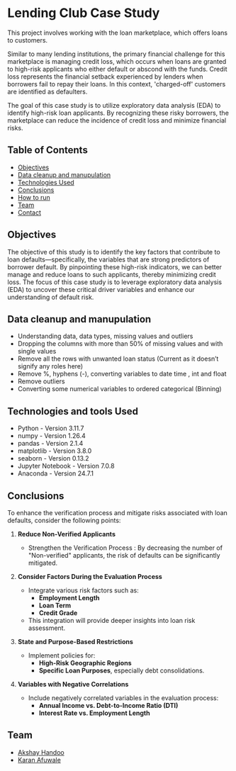 # Lending Club Case Study
This project involves working with the loan marketplace, which offers loans to customers.

Similar to many lending institutions, the primary financial challenge for this marketplace is managing credit loss, which occurs when loans are granted to high-risk applicants who either default or abscond with the funds. Credit loss represents the financial setback experienced by lenders when borrowers fail to repay their loans. In this context, 'charged-off' customers are identified as defaulters.

The goal of this case study is to utilize exploratory data analysis (EDA) to identify high-risk loan applicants. By recognizing these risky borrowers, the marketplace can reduce the incidence of credit loss and minimize financial risks.


## Table of Contents
* [Objectives](#objectives)
* [Data cleanup and manupulation](#data-cleanup-and-manupulation)
* [Technologies Used](#technologies-and-tools-used)
* [Conclusions](#conclusions)
* [How to run](#how-to-run)
* [Team](#team)
* [Contact](#Contact)


## Objectives
The objective of this study is to identify the key factors that contribute to loan defaults—specifically, the variables that are strong predictors of borrower default. By pinpointing these high-risk indicators, we can better manage and reduce loans to such applicants, thereby minimizing credit loss. The focus of this case study is to leverage exploratory data analysis (EDA) to uncover these critical driver variables and enhance our understanding of default risk.


## Data cleanup and manupulation
- Understanding data, data types, missing values and outliers
- Dropping the columns with more than 50% of missing values and with single values
- Remove all the rows with unwanted loan status (Current as it doesn’t signify any roles here)
- Remove %, hyphens (-), converting variables to date time , int and float
- Remove outliers
- Converting some numerical variables to ordered categorical (Binning)


## Technologies and tools Used
- Python - Version 3.11.7
- numpy - Version 1.26.4
- pandas - Version 2.1.4
- matplotlib - Version 3.8.0
- seaborn - Version 0.13.2
- Jupyter Notebook - Version 7.0.8
- Anaconda - Version 24.7.1


## Conclusions
To enhance the verification process and mitigate risks associated with loan defaults, consider the following points:

1. **Reduce Non-Verified Applicants**
   - Strengthen the Verification Process : By decreasing the number of "Non-verified" applicants, the risk of defaults can be significantly mitigated.

2. **Consider Factors During the Evaluation Process**
   - Integrate various risk factors such as:
     - **Employment Length**
     - **Loan Term**
     - **Credit Grade**
   - This integration will provide deeper insights into loan risk assessment.

3. **State and Purpose-Based Restrictions**
   - Implement policies for:
     - **High-Risk Geographic Regions**
     - **Specific Loan Purposes**, especially debt consolidations.

4. **Variables with Negative Correlations**
   - Include negatively correlated variables in the evaluation process:
     - **Annual Income vs. Debt-to-Income Ratio (DTI)**
     - **Interest Rate vs. Employment Length**


## Team
- [Akshay Handoo](https://www.linkedin.com/in/akshay-handoo-88b9b5150/)
- [Karan Afuwale](https://www.linkedin.com/in/karan-afuwale-06380114/)

